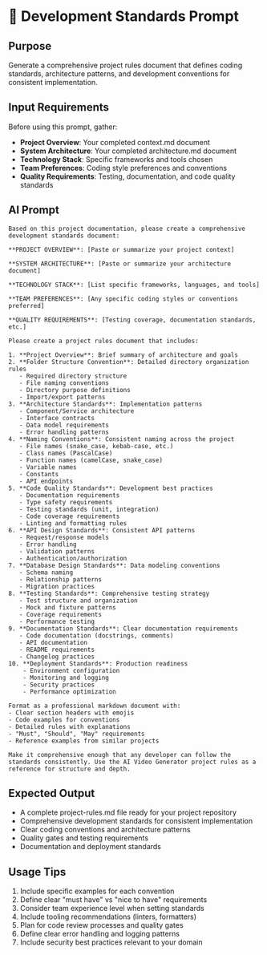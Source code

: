 # 📐 Development Standards Prompt

## Purpose

Generate a comprehensive project rules document that defines coding standards, architecture patterns, and development conventions for consistent implementation.

## Input Requirements

Before using this prompt, gather:

- **Project Overview**: Your completed context.md document
- **System Architecture**: Your completed architecture.md document
- **Technology Stack**: Specific frameworks and tools chosen
- **Team Preferences**: Coding style preferences and conventions
- **Quality Requirements**: Testing, documentation, and code quality standards

## AI Prompt

```
Based on this project documentation, please create a comprehensive development standards document:

**PROJECT OVERVIEW**: [Paste or summarize your project context]

**SYSTEM ARCHITECTURE**: [Paste or summarize your architecture document]

**TECHNOLOGY STACK**: [List specific frameworks, languages, and tools]

**TEAM PREFERENCES**: [Any specific coding styles or conventions preferred]

**QUALITY REQUIREMENTS**: [Testing coverage, documentation standards, etc.]

Please create a project rules document that includes:

1. **Project Overview**: Brief summary of architecture and goals
2. **Folder Structure Convention**: Detailed directory organization rules
   - Required directory structure
   - File naming conventions
   - Directory purpose definitions
   - Import/export patterns
3. **Architecture Standards**: Implementation patterns
   - Component/Service architecture
   - Interface contracts
   - Data model requirements
   - Error handling patterns
4. **Naming Conventions**: Consistent naming across the project
   - File names (snake_case, kebab-case, etc.)
   - Class names (PascalCase)
   - Function names (camelCase, snake_case)
   - Variable names
   - Constants
   - API endpoints
5. **Code Quality Standards**: Development best practices
   - Documentation requirements
   - Type safety requirements
   - Testing standards (unit, integration)
   - Code coverage requirements
   - Linting and formatting rules
6. **API Design Standards**: Consistent API patterns
   - Request/response models
   - Error handling
   - Validation patterns
   - Authentication/authorization
7. **Database Design Standards**: Data modeling conventions
   - Schema naming
   - Relationship patterns
   - Migration practices
8. **Testing Standards**: Comprehensive testing strategy
   - Test structure and organization
   - Mock and fixture patterns
   - Coverage requirements
   - Performance testing
9. **Documentation Standards**: Clear documentation requirements
   - Code documentation (docstrings, comments)
   - API documentation
   - README requirements
   - Changelog practices
10. **Deployment Standards**: Production readiness
    - Environment configuration
    - Monitoring and logging
    - Security practices
    - Performance optimization

Format as a professional markdown document with:
- Clear section headers with emojis
- Code examples for conventions
- Detailed rules with explanations
- "Must", "Should", "May" requirements
- Reference examples from similar projects

Make it comprehensive enough that any developer can follow the standards consistently. Use the AI Video Generator project rules as a reference for structure and depth.
```

## Expected Output

- A complete project-rules.md file ready for your project repository
- Comprehensive development standards for consistent implementation
- Clear coding conventions and architecture patterns
- Quality gates and testing requirements
- Documentation and deployment standards

## Usage Tips

1. Include specific examples for each convention
2. Define clear "must have" vs "nice to have" requirements
3. Consider team experience level when setting standards
4. Include tooling recommendations (linters, formatters)
5. Plan for code review processes and quality gates
6. Define clear error handling and logging patterns
7. Include security best practices relevant to your domain
